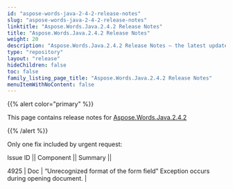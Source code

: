 ```yaml
---
id: "aspose-words-java-2-4-2-release-notes"
slug: "aspose-words-java-2-4-2-release-notes"
linktitle: "Aspose.Words.Java.2.4.2 Release Notes"
title: "Aspose.Words.Java.2.4.2 Release Notes"
weight: 20
description: "Aspose.Words.Java.2.4.2 Release Notes – the latest updates and fixes."
type: "repository"
layout: "release"
hideChildren: false
toc: false
family_listing_page_title: "Aspose.Words.Java.2.4.2 Release Notes"
menuItemWithNoContent: false
---
```


{{% alert color="primary" %}}

This page contains release notes for [Aspose.Words.Java.2.4.2](https://releases.aspose.com/words/java/)

{{% /alert %}}

Only one fix included by urgent request:

Issue ID ||
Component ||
Summary ||

4925 | Doc |
“Unrecognized format of the form field” Exception occurs during opening document. |
